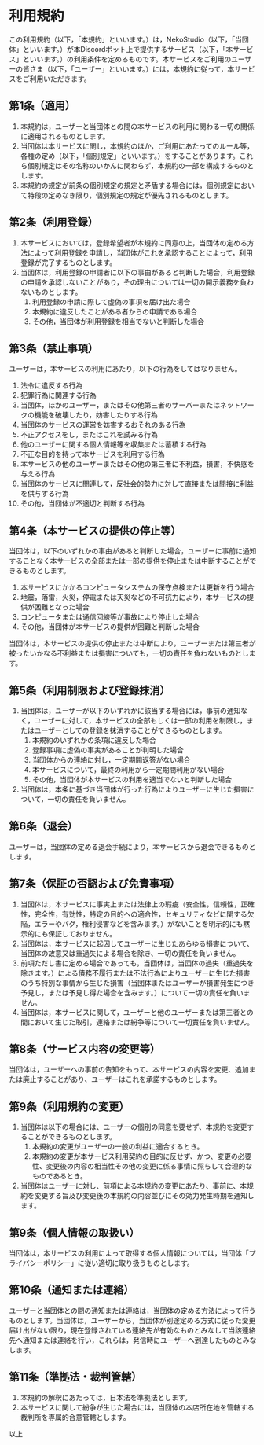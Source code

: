 # 利用規約
この利用規約（以下，「本規約」といいます。）は，NekoStudio（以下，「当団体」といいます。）が本Discordボット上で提供するサービス（以下，「本サービス」といいます。）の利用条件を定めるものです。本サービスをご利用のユーザーの皆さま（以下，「ユーザー」といいます。）には，本規約に従って，本サービスをご利用いただきます。

## 第1条（適用）
1. 本規約は，ユーザーと当団体との間の本サービスの利用に関わる一切の関係に適用されるものとします。
1. 当団体は本サービスに関し，本規約のほか，ご利用にあたってのルール等，各種の定め（以下，「個別規定」といいます。）をすることがあります。これら個別規定はその名称のいかんに関わらず，本規約の一部を構成するものとします。
1. 本規約の規定が前条の個別規定の規定と矛盾する場合には，個別規定において特段の定めなき限り，個別規定の規定が優先されるものとします。

## 第2条（利用登録）
1. 本サービスにおいては，登録希望者が本規約に同意の上，当団体の定める方法によって利用登録を申請し，当団体がこれを承認することによって，利用登録が完了するものとします。
1. 当団体は，利用登録の申請者に以下の事由があると判断した場合，利用登録の申請を承認しないことがあり，その理由については一切の開示義務を負わないものとします。
    1. 利用登録の申請に際して虚偽の事項を届け出た場合
    1. 本規約に違反したことがある者からの申請である場合
    1. その他，当団体が利用登録を相当でないと判断した場合

## 第3条（禁止事項）
ユーザーは，本サービスの利用にあたり，以下の行為をしてはなりません。
1. 法令に違反する行為
1. 犯罪行為に関連する行為
1. 当団体，ほかのユーザー，またはその他第三者のサーバーまたはネットワークの機能を破壊したり，妨害したりする行為
1. 当団体のサービスの運営を妨害するおそれのある行為
1. 不正アクセスをし，またはこれを試みる行為
1. 他のユーザーに関する個人情報等を収集または蓄積する行為
1. 不正な目的を持って本サービスを利用する行為
1. 本サービスの他のユーザーまたはその他の第三者に不利益，損害，不快感を与える行為
1. 当団体のサービスに関連して，反社会的勢力に対して直接または間接に利益を供与する行為
1. その他，当団体が不適切と判断する行為

## 第4条（本サービスの提供の停止等）
当団体は，以下のいずれかの事由があると判断した場合，ユーザーに事前に通知することなく本サービスの全部または一部の提供を停止または中断することができるものとします。
1. 本サービスにかかるコンピュータシステムの保守点検または更新を行う場合
1. 地震，落雷，火災，停電または天災などの不可抗力により，本サービスの提供が困難となった場合
1. コンピュータまたは通信回線等が事故により停止した場合
1. その他，当団体が本サービスの提供が困難と判断した場合

当団体は，本サービスの提供の停止または中断により，ユーザーまたは第三者が被ったいかなる不利益または損害についても，一切の責任を負わないものとします。

## 第5条（利用制限および登録抹消）
1. 当団体は，ユーザーが以下のいずれかに該当する場合には，事前の通知なく，ユーザーに対して，本サービスの全部もしくは一部の利用を制限し，またはユーザーとしての登録を抹消することができるものとします。
    1. 本規約のいずれかの条項に違反した場合
    1. 登録事項に虚偽の事実があることが判明した場合
    1. 当団体からの連絡に対し，一定期間返答がない場合
    1. 本サービスについて，最終の利用から一定期間利用がない場合
    1. その他，当団体が本サービスの利用を適当でないと判断した場合
1. 当団体は，本条に基づき当団体が行った行為によりユーザーに生じた損害について，一切の責任を負いません。

## 第6条（退会）
ユーザーは，当団体の定める退会手続により，本サービスから退会できるものとします。

## 第7条（保証の否認および免責事項）
1. 当団体は，本サービスに事実上または法律上の瑕疵（安全性，信頼性，正確性，完全性，有効性，特定の目的への適合性，セキュリティなどに関する欠陥，エラーやバグ，権利侵害などを含みます。）がないことを明示的にも黙示的にも保証しておりません。
2. 当団体は，本サービスに起因してユーザーに生じたあらゆる損害について、当団体の故意又は重過失による場合を除き、一切の責任を負いません。
3. 前項ただし書に定める場合であっても，当団体は，当団体の過失（重過失を除きます。）による債務不履行または不法行為によりユーザーに生じた損害のうち特別な事情から生じた損害（当団体またはユーザーが損害発生につき予見し，または予見し得た場合を含みます。）について一切の責任を負いません。
4. 当団体は，本サービスに関して，ユーザーと他のユーザーまたは第三者との間において生じた取引，連絡または紛争等について一切責任を負いません。

## 第8条（サービス内容の変更等）
当団体は，ユーザーへの事前の告知をもって、本サービスの内容を変更、追加または廃止することがあり、ユーザーはこれを承諾するものとします。

## 第9条（利用規約の変更）
1. 当団体は以下の場合には、ユーザーの個別の同意を要せず、本規約を変更することができるものとします。
    1. 本規約の変更がユーザーの一般の利益に適合するとき。
    1. 本規約の変更が本サービス利用契約の目的に反せず、かつ、変更の必要性、変更後の内容の相当性その他の変更に係る事情に照らして合理的なものであるとき。
2. 当団体はユーザーに対し、前項による本規約の変更にあたり、事前に、本規約を変更する旨及び変更後の本規約の内容並びにその効力発生時期を通知します。

## 第9条（個人情報の取扱い）
当団体は，本サービスの利用によって取得する個人情報については，当団体「プライバシーポリシー」に従い適切に取り扱うものとします。

## 第10条（通知または連絡）
ユーザーと当団体との間の通知または連絡は，当団体の定める方法によって行うものとします。当団体は，ユーザーから，当団体が別途定める方式に従った変更届け出がない限り，現在登録されている連絡先が有効なものとみなして当該連絡先へ通知または連絡を行い，これらは，発信時にユーザーへ到達したものとみなします。

## 第11条（準拠法・裁判管轄）
1. 本規約の解釈にあたっては，日本法を準拠法とします。
1. 本サービスに関して紛争が生じた場合には，当団体の本店所在地を管轄する裁判所を専属的合意管轄とします。

以上